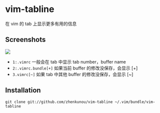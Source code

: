 # vim-tabline
在 vim 的 tab 上显示更多有用的信息 

Screenshots
--------------------------
![](https://raw.githubusercontent.com/zhenkunou/vim-tabline/master/screenshots/tabline01.png)

* ` 1:.vimrc ` 一般会在 tab 中显示 tab number，buffer name
* ` 2:.vimrc.bundle[+] ` 如果当前 buffer 的修改没保存，会显示 [+]
* ` 3.vimrc[~] ` 如果 tab 中其他 buffer 的修改没保存，会显示 [~]

Installation
--------------------------

    git clone git://github.com/zhenkunou/vim-tabline ~/.vim/bundle/vim-tabline
